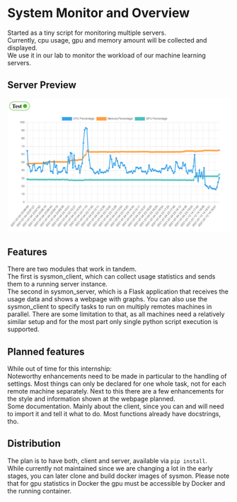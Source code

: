 # System Monitor and Overview
 
Started as a tiny script for monitoring multiple servers.  
Currently, cpu usage, gpu and memory amount will be collected and displayed.  
We use it in our lab to monitor the workload of our machine learning servers.

## Server Preview

![Sysmon preview](img/preview.png)

## Features

There are two modules that work in tandem.  
The first is sysmon_client, which can collect usage statistics and sends them to a 
running server instance.  
The second in sysmon_server, which is a Flask application that receives the usage data 
and shows a webpage with graphs.
You can also use the sysmon_client to specify tasks to run on multiply remotes machines 
in parallel. There are some limitation to that, as all machines need a relatively similar
setup and for the most part only single python script execution is supported.

## Planned features

While out of time for this internship:  
Noteworthy enhancements need to be made in particular to the handling of settings.
Most things can only be declared for one whole task, not for each remote machine separately.
Next to this there are a few enhancements for the style and information shown 
at the webpage planned.  
Some documentation. Mainly about the client, since you can and will need to import it 
and tell it what to do. Most functions already have docstrings, tho.

## Distribution

The plan is to have both, client and server, available via `pip install`.  
While currently not maintained since we are changing a lot in the early stages, you can 
later clone and build docker images of sysmon. Please note that for gpu statistics in 
Docker the gpu must be accessible by Docker and the running container.
